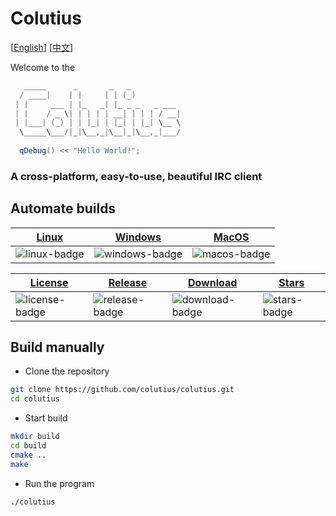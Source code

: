 # Colutius

[[English](https://github.com/colutius/colutius#colutius)] [[中文](docs/README-CN.md)]

Welcome to the

```c++
   _____      _       _   _           
  / ____|    | |     | | (_)          
 | |     ___ | |_   _| |_ _ _   _ ___ 
 | |    / _ \| | | | | __| | | | / __|
 | |___| (_) | | |_| | |_| | |_| \__ \
  \_____\___/|_|\__,_|\__|_|\__,_|___/
  
  qDebug() << "Hello World!";
```
### A cross-platform, easy-to-use, beautiful IRC client

## Automate builds

|[Linux][linux-link]|[Windows][windows-link]|[MacOS][macos-link]|
|-------------------|-----------------------|-------------------|
|![linux-badge] |![windows-badge] |![macos-badge] |

|[License][license-link]| [Release][release-link]| [Download][download-link] | [Stars][stars-link] |
|-------------------|-----------------------|-------------------|------------|
|![license-badge] |![release-badge] |![download-badge] |![stars-badge] |

## Build manually
- Clone the repository
```bash
git clone https://github.com/colutius/colutius.git
cd colutius
```
- Start build
```bash
mkdir build
cd build
cmake ..
make
```
- Run the program
```bash
./colutius
```


[windows-link]: https://github.com/colutius/colutius/actions/workflows/Windows.yml
[windows-badge]: https://github.com/colutius/colutius/actions/workflows/Windows.yml/badge.svg

[linux-link]: https://github.com/colutius/colutius/actions/workflows/Linux.yml
[linux-badge]: https://github.com/colutius/colutius/actions/workflows/Linux.yml/badge.svg

[macos-link]: https://github.com/colutius/colutius/actions/workflows/MacOS.yml
[macos-badge]: https://github.com/colutius/colutius/actions/workflows/MacOS.yml/badge.svg

[release-link]: https://github.com/colutius/colutius/releases
[release-badge]: https://img.shields.io/github/v/release/colutius/colutius

[license-link]: https://github.com/colutius/colutius/blob/master/LICENSE
[license-badge]: https://img.shields.io/github/license/colutius/colutius

[download-link]: https://github.com/colutius/colutius/releases
[download-badge]: https://img.shields.io/github/downloads/colutius/colutius/total
[stars-link]: https://github.com/colutius/colutius
[stars-badge]: https://img.shields.io/github/stars/colutius/colutius
